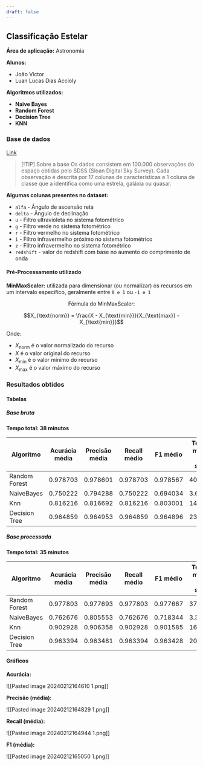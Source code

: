 ```yaml
---
draft: false
---
```


## Classificação Estelar

**Área de aplicação:** Astronomia

**Alunos:**

- João Victor
- Luan Lucas Dias Accioly

**Algoritmos utilizados:**

- **Naive Bayes**
- **Random Forest**
- **Decision Tree**
- **KNN**

### Base de dados

[Link](https://www.kaggle.com/datasets/fedesoriano/stellar-classification-dataset-sdss17/)

>[!TIP] Sobre a base
> Os dados consistem em 100.000 observações do espaço obtidas pelo SDSS (Sloan Digital Sky Survey). Cada observação é descrita por 17 colunas de características e 1 coluna de classe que a identifica como uma estrela, galáxia ou quasar.

**Algumas colunas presentes no dataset:**

- `alfa` - Ângulo de ascensão reta
- `delta` - Ângulo de declinação
- `u` - Filtro ultravioleta no sistema fotométrico
- `g` - Filtro verde no sistema fotométrico
- `r` - Filtro vermelho no sistema fotométrico
- `i` - Filtro infravermelho próximo no sistema fotométrico
- `z` - Filtro infravermelho no sistema fotométrico
- `redshift` - valor do redshift com base no aumento do comprimento de onda

#### Pré-Processamento utilizado

**MinMaxScaler:** utilizada para dimensionar (ou normalizar) os recursos em um intervalo especifico, geralmente entre `0 e 1` ou `-1 e 1`

$$\text{Fórmula do MinMaxScaler:}$$

$$X_{\text{norm}} = \frac{X - X_{\text{min}}}{X_{\text{max}} - X_{\text{min}}}$$

Onde:

- $X_{\text{norm}}$ é o valor normalizado do recurso
- $X$ é o valor original do recurso
- $X_{\text{min}}$ é o valor mínimo do recurso
- $X_{\text{max}}$ é o valor máximo do recurso

### Resultados obtidos

#### Tabelas

##### Base bruta

**Tempo total: 38 minutos**

| Algoritmo      | Acurácia média | Precisão média | Recall médio | F1 médio | Tempo médio por seed | Tempo total |
|----------------|----------------|----------------|--------------|----------|----------------------|-------------|
| Random Forest  | 0.978703       | 0.978601       | 0.978703     | 0.978567 | 408.806              | 2044.028    |
| NaiveBayes     | 0.750222       | 0.794288       | 0.750222     | 0.694034 | 3.622                | 18.108      |
| Knn            | 0.816216       | 0.816692       | 0.816216     | 0.803001 | 14.518               | 72.591      |
| Decision Tree  | 0.964859       | 0.964953       | 0.964859     | 0.964896 | 23.052               | 115.260     |

##### Base processada

**Tempo total:  35 minutos**

| Algoritmo      | Acurácia média | Precisão média | Recall médio | F1 médio | Tempo médio por seed | Tempo total |
|----------------|----------------|----------------|--------------|----------|----------------------|-------------|
| Random Forest  | 0.977803       | 0.977693       | 0.977803     | 0.977667 | 376.884              | 1884.420    |
| NaiveBayes     | 0.762676       | 0.805553       | 0.762676     | 0.718344 | 3.363                | 16.817      |
| Knn            | 0.902928       | 0.906358       | 0.902928     | 0.901585 | 16.448               | 82.240      |
| Decision Tree  | 0.963394       | 0.963481       | 0.963394     | 0.963428 | 20.920               | 104.602     |

#### Gráficos

**Acurácia:**

![[Pasted image 20240212164610 1.png]]

**Precisão (média):**

![[Pasted image 20240212164829 1.png]]

**Recall (média):**

![[Pasted image 20240212164944 1.png]]

**F1 (média):**

![[Pasted image 20240212165050 1.png]]